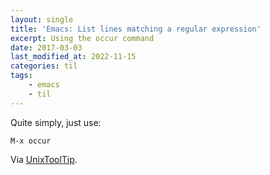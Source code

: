 ```yaml
---
layout: single
title: 'Emacs: List lines matching a regular expression'
excerpt: Using the occur command
date: 2017-03-03
last_modified_at: 2022-11-15
categories: til
tags:
    - emacs
    - til
---
```


Quite simply, just use:

```emacs
M-x occur
```

Via [UnixToolTip](https://twitter.com/UnixToolTip/status/827572452276441090).
